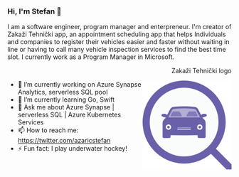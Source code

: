 ### Hi, I'm Stefan 👋

I am a software engineer, program manager and enterpreneur. I'm creator of Zakaži Tehnički app, an appointment scheduling app that helps Individuals and companies to register their vehicles easier and faster without waiting in line or having to call many vehicle inspection services to find the best time slot. I currently work as a Program Manager in Microsoft.

<p align="right">Zakaži Tehnički logo</p>
<img width="200" height="200" align="right" src="https://github.com/azaricstefan/azaricstefan/blob/master/Logo.png">

- 🔭 I’m currently working on Azure Synapse Analytics, serverless SQL pool
- 🌱 I’m currently learning Go, Swift
- 💬 Ask me about Azure Synapse | serverless SQL | Azure Kubernetes Services
- 📫 How to reach me: https://twitter.com/azaricstefan
- ⚡ Fun fact: I play underwater hockey!

<!--
**azaricstefan/azaricstefan** is a ✨ _special_ ✨ repository because its `README.md` (this file) appears on your GitHub profile.


- 🔭 I’m currently working on Azure Synapse Analytics, serverless SQL
- 🌱 I’m currently learning Go, Swift
- 👯 I’m looking to collaborate on open-source projects.
- 🤔 I’m looking for help with ...
- 💬 Ask me about Azure Synapse | serverless SQL | Azure Kubernetes Services
- 📫 How to reach me: https://twitter.com/azaricstefan
- ⚡ Fun fact: I play underwater hockey!
-->
